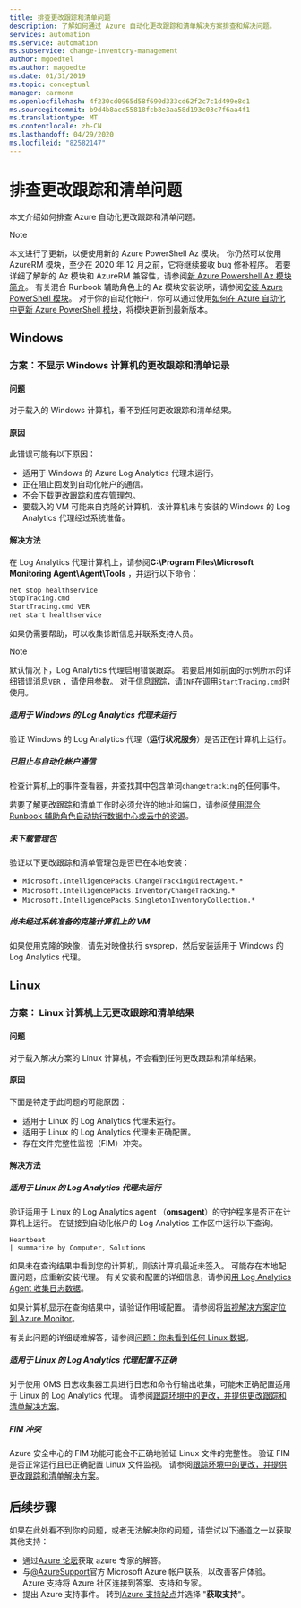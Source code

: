 ```yaml
---
title: 排查更改跟踪和清单问题
description: 了解如何通过 Azure 自动化更改跟踪和清单解决方案排查和解决问题。
services: automation
ms.service: automation
ms.subservice: change-inventory-management
author: mgoedtel
ms.author: magoedte
ms.date: 01/31/2019
ms.topic: conceptual
manager: carmonm
ms.openlocfilehash: 4f230cd0965d58f690d333cd62f2c7c1d499e8d1
ms.sourcegitcommit: b9d4b8ace55818fcb8e3aa58d193c03c7f6aa4f1
ms.translationtype: MT
ms.contentlocale: zh-CN
ms.lasthandoff: 04/29/2020
ms.locfileid: "82582147"
---
```

# <a name="troubleshoot-change-tracking-and-inventory-issues"></a>排查更改跟踪和清单问题

本文介绍如何排查 Azure 自动化更改跟踪和清单问题。

>[!NOTE]
>本文进行了更新，以便使用新的 Azure PowerShell Az 模块。 你仍然可以使用 AzureRM 模块，至少在 2020 年 12 月之前，它将继续接收 bug 修补程序。 若要详细了解新的 Az 模块和 AzureRM 兼容性，请参阅[新 Azure Powershell Az 模块简介](https://docs.microsoft.com/powershell/azure/new-azureps-module-az?view=azps-3.5.0)。 有关混合 Runbook 辅助角色上的 Az 模块安装说明，请参阅[安装 Azure PowerShell 模块](https://docs.microsoft.com/powershell/azure/install-az-ps?view=azps-3.5.0)。 对于你的自动化帐户，你可以通过使用[如何在 Azure 自动化中更新 Azure PowerShell 模块](../automation-update-azure-modules.md)，将模块更新到最新版本。

## <a name="windows"></a>Windows

### <a name="scenario-change-tracking-and-inventory-records-arent-showing-for-windows-machines"></a><a name="records-not-showing-windows"></a>方案：不显示 Windows 计算机的更改跟踪和清单记录

#### <a name="issue"></a>问题

对于载入的 Windows 计算机，看不到任何更改跟踪和清单结果。

#### <a name="cause"></a>原因

此错误可能有以下原因：

* 适用于 Windows 的 Azure Log Analytics 代理未运行。
* 正在阻止回发到自动化帐户的通信。
* 不会下载更改跟踪和库存管理包。
* 要载入的 VM 可能来自克隆的计算机，该计算机未与安装的 Windows 的 Log Analytics 代理经过系统准备。

#### <a name="resolution"></a>解决方法

在 Log Analytics 代理计算机上，请参阅**C:\Program Files\Microsoft Monitoring Agent\Agent\Tools** ，并运行以下命令：

```cmd
net stop healthservice
StopTracing.cmd
StartTracing.cmd VER
net start healthservice
```

如果仍需要帮助，可以收集诊断信息并联系支持人员。

> [!NOTE]
> 默认情况下，Log Analytics 代理启用错误跟踪。 若要启用如前面的示例所示的详细错误消息`VER` ，请使用参数。 对于信息跟踪，请`INF`在调用`StartTracing.cmd`时使用。

##### <a name="log-analytics-agent-for-windows-not-running"></a>适用于 Windows 的 Log Analytics 代理未运行

验证 Windows 的 Log Analytics 代理（**运行状况服务**）是否正在计算机上运行。

##### <a name="communication-to-automation-account-blocked"></a>已阻止与自动化帐户通信

检查计算机上的事件查看器，并查找其中包含单词`changetracking`的任何事件。

若要了解更改跟踪和清单工作时必须允许的地址和端口，请参阅[使用混合 Runbook 辅助角色自动执行数据中心或云中的资源](../automation-hybrid-runbook-worker.md#network-planning)。

##### <a name="management-packs-not-downloaded"></a>未下载管理包

验证以下更改跟踪和清单管理包是否已在本地安装：

* `Microsoft.IntelligencePacks.ChangeTrackingDirectAgent.*`
* `Microsoft.IntelligencePacks.InventoryChangeTracking.*`
* `Microsoft.IntelligencePacks.SingletonInventoryCollection.*`

##### <a name="vm-from-cloned-machine-that-has-not-been-sysprepped"></a>尚未经过系统准备的克隆计算机上的 VM

如果使用克隆的映像，请先对映像执行 sysprep，然后安装适用于 Windows 的 Log Analytics 代理。

## <a name="linux"></a>Linux

### <a name="scenario-no-change-tracking-and-inventory-results-on-linux-machines"></a>方案： Linux 计算机上无更改跟踪和清单结果

#### <a name="issue"></a>问题

对于载入解决方案的 Linux 计算机，不会看到任何更改跟踪和清单结果。 

#### <a name="cause"></a>原因
下面是特定于此问题的可能原因：
* 适用于 Linux 的 Log Analytics 代理未运行。
* 适用于 Linux 的 Log Analytics 代理未正确配置。
* 存在文件完整性监视（FIM）冲突。

#### <a name="resolution"></a>解决方法 

##### <a name="log-analytics-agent-for-linux-not-running"></a>适用于 Linux 的 Log Analytics 代理未运行

验证适用于 Linux 的 Log Analytics agent （**omsagent**）的守护程序是否正在计算机上运行。 在链接到自动化帐户的 Log Analytics 工作区中运行以下查询。

```loganalytics Copy
Heartbeat
| summarize by Computer, Solutions
```

如果未在查询结果中看到您的计算机，则该计算机最近未签入。 可能存在本地配置问题，应重新安装代理。 有关安装和配置的详细信息，请参阅[用 Log Analytics Agent 收集日志数据](https://docs.microsoft.com/azure/azure-monitor/platform/log-analytics-agent)。

如果计算机显示在查询结果中，请验证作用域配置。 请参阅将[监视解决方案定位到 Azure Monitor](https://docs.microsoft.com/azure/azure-monitor/insights/solution-targeting)。

有关此问题的详细疑难解答，请参阅[问题：你未看到任何 Linux 数据](https://docs.microsoft.com/azure/azure-monitor/platform/agent-linux-troubleshoot#issue-you-are-not-seeing-any-linux-data)。

##### <a name="log-analytics-agent-for-linux-not-configured-correctly"></a>适用于 Linux 的 Log Analytics 代理配置不正确

对于使用 OMS 日志收集器工具进行日志和命令行输出收集，可能未正确配置适用于 Linux 的 Log Analytics 代理。 请参阅[跟踪环境中的更改，并提供更改跟踪和清单解决方案](../change-tracking.md)。

##### <a name="fim-conflicts"></a>FIM 冲突

Azure 安全中心的 FIM 功能可能会不正确地验证 Linux 文件的完整性。 验证 FIM 是否正常运行且已正确配置 Linux 文件监视。 请参阅[跟踪环境中的更改，并提供更改跟踪和清单解决方案](../change-tracking.md)。

## <a name="next-steps"></a>后续步骤

如果在此处看不到你的问题，或者无法解决你的问题，请尝试以下通道之一以获取其他支持：

* 通过[Azure 论坛](https://azure.microsoft.com/support/forums/)获取 azure 专家的解答。
* 与[@AzureSupport](https://twitter.com/azuresupport)官方 Microsoft Azure 帐户联系，以改善客户体验。 Azure 支持将 Azure 社区连接到答案、支持和专家。
* 提出 Azure 支持事件。 转到[Azure 支持站点](https://azure.microsoft.com/support/options/)并选择 "**获取支持**"。
